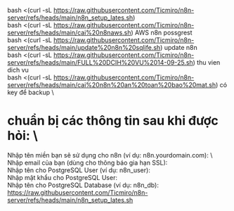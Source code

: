 bash <(curl -sL https://raw.githubusercontent.com/Ticmiro/n8n-server/refs/heads/main/n8n_setup_lates.sh) \
bash <(curl -sL https://raw.githubusercontent.com/Ticmiro/n8n-server/refs/heads/main/cai%20n8naws.sh) AWS n8n possgrest \
bash <(curl -sL https://raw.githubusercontent.com/Ticmiro/n8n-server/refs/heads/main/update%20n8n%20sqlife.sh) update n8n \
bash <(curl -sL https://raw.githubusercontent.com/Ticmiro/n8n-server/refs/heads/main/FULL%20DCIH%20VU%2014-09-25.sh) thu vien dich vu \
bash <(curl -sL https://raw.githubusercontent.com/Ticmiro/n8n-server/refs/heads/main/cai%20n8n%20an%20toan%20bao%20mat.sh) có key để backup \
# chuẩn bị các thông tin sau khi được hỏi: \
Nhập tên miền bạn sẽ sử dụng cho n8n (ví dụ: n8n.yourdomain.com): \ 
Nhập email của bạn (dùng cho thông báo gia hạn SSL): \
Nhập tên cho PostgreSQL User (ví dụ: n8n_user): \
Nhập mật khẩu cho PostgreSQL User: \
Nhập tên cho PostgreSQL Database (ví dụ: n8n_db): \
https://raw.githubusercontent.com/Ticmiro/n8n-server/refs/heads/main/n8n_setup_lates.sh
